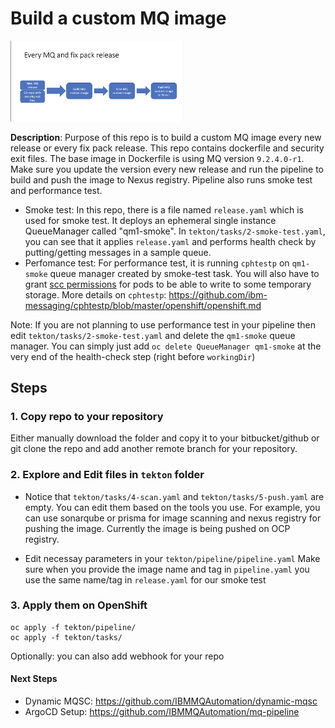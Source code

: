 # Build a custom MQ image

<img src="/readme-images/custom-image.png" width="55%" height="20%">

**Description**: Purpose of this repo is to build a custom MQ image every new release or every fix pack release. This repo contains dockerfile and security exit files. The base image in Dockerfile is using MQ version `9.2.4.0-r1`. Make sure you update the version every new release and run the pipeline to build and push the image to Nexus registry. Pipeline also runs smoke test and performance test.

- Smoke test: In this repo, there is a file named `release.yaml` which is used for smoke test. It deploys an ephemeral single instance QueueManager called "qm1-smoke". In `tekton/tasks/2-smoke-test.yaml`, you can see that it applies `release.yaml` and performs health check by putting/getting messages in a sample queue.
- Perfomance test: For performance test, it is running `cphtestp` on `qm1-smoke` queue manager created by smoke-test task. You will also have to grant [scc permissions](https://github.com/ibm-messaging/cphtestp/blob/master/openshift/openshift.md#grant-scc-permissions) for pods to be able to write to some temporary storage. More details on `cphtestp`: https://github.com/ibm-messaging/cphtestp/blob/master/openshift/openshift.md

Note: If you are not planning to use performance test in your pipeline then edit `tekton/tasks/2-smoke-test.yaml` and delete the `qm1-smoke` queue manager. You can simply just add `oc delete QueueManager qm1-smoke` at the very end of the health-check step (right before `workingDir`)

## Steps

### 1. Copy repo to your repository

Either manually download the folder and copy it to your bitbucket/github or git clone the repo and add another remote branch for your repository.

### 2. Explore and Edit files in `tekton` folder

- Notice that `tekton/tasks/4-scan.yaml` and `tekton/tasks/5-push.yaml` are empty. You can edit them based on the tools you use. For example, you can use sonarqube or prisma for image scanning and nexus registry for pushing the image. Currently the image is being pushed on OCP registry.

- Edit necessay parameters in your `tekton/pipeline/pipeline.yaml`
  Make sure when you provide the image name and tag in `pipeline.yaml` you use the same name/tag in `release.yaml` for our smoke test

### 3. Apply them on OpenShift

```
oc apply -f tekton/pipeline/
oc apply -f tekton/tasks/
```

Optionally: you can also add webhook for your repo

#### Next Steps

- Dynamic MQSC: https://github.com/IBMMQAutomation/dynamic-mqsc
- ArgoCD Setup: https://github.com/IBMMQAutomation/mq-pipeline

